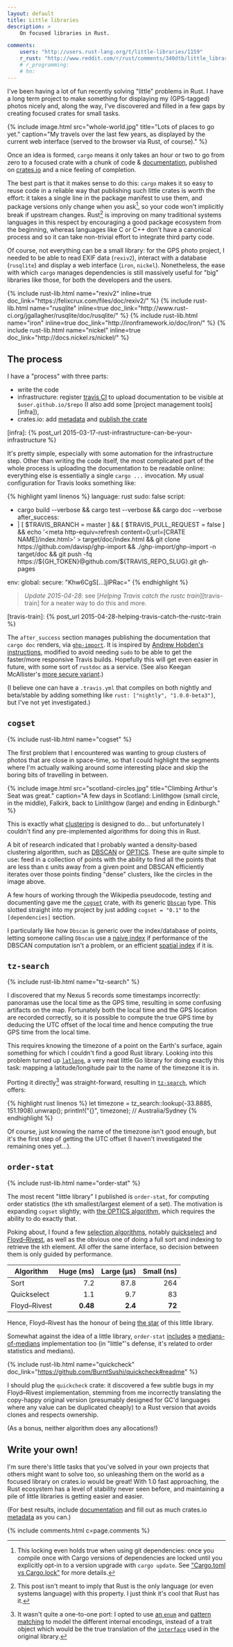 ```yaml
---
layout: default
title: Little libraries
description: >
    On focused libraries in Rust.

comments:
    users: "http://users.rust-lang.org/t/little-libraries/1159"
    r_rust: "http://www.reddit.com/r/rust/comments/340dtb/little_libraries/"
    # r_programming:
    # hn:
---
```


I've been having a lot of fun recently solving "little" problems in
Rust. I have a long term project to make something for displaying my
(GPS-tagged) photos nicely and, along the way, I've discovered and
filled in a few gaps by creating focused crates for small tasks.

{% include image.html src="whole-world.jpg" title="Lots of places to go yet." caption="My travels over the last few years, as displayed by the current web interface (served to the browser via Rust, of course)." %}


Once an idea is formed, `cargo` means it only takes an hour or two to go
from zero to a focused crate with a chunk of code &
[documentation][docdoc], published on [crates.io](http://crates.io)
and a nice feeling of completion.

[docdoc]: http://doc.rust-lang.org/book/documentation.html

The best part is that it makes sense to do this: `cargo` makes it so
easy to reuse code in a reliable way that publishing such little
crates is worth the effort: it takes a single line in the package
manifest to use them, and package versions only change when you
ask[^lock], so your code won't implicitly break if upstream changes.
Rust[^unique] is improving on many traditional systems languages in
this respect by encouraging a good package ecosystem from the
beginning, whereas languages like C or C++ don't have a canonical
process and so it can take non-trivial effort to integrate third party
code.

[^lock]: This locking even holds true when using git dependencies:
         once you compile once with Cargo versions of dependencies are
         locked until you explicitly opt-in to a version upgrade with
         `cargo update`. See
         ["Cargo.toml vs Cargo.lock"](http://doc.crates.io/guide.html#cargo.toml-vs-cargo.lock)
         for more details.

[^unique]: This post isn't meant to imply that Rust is the only
           language (or even systems language) with this property. I
           just think it's cool that Rust has it.

Of course, not everything can be a small library: for the GPS photo
project, I needed to be able to read EXIF data (`rexiv2`), interact
with a database (`rusqlite`) and display a web interface (`iron`,
`nickel`). Nonetheless, the ease with which `cargo` manages
dependencies is still massively useful for "big" libraries like those,
for both the developers and the users.

<div class="centered-libs">
{% include rust-lib.html name="rexiv2" inline=true doc_link="https://felixcrux.com/files/doc/rexiv2/" %}
{% include rust-lib.html name="rusqlite" inline=true doc_link="http://www.rust-ci.org/jgallagher/rusqlite/doc/rusqlite/" %}
{% include rust-lib.html name="iron" inline=true doc_link="http://ironframework.io/doc/iron/" %}
{% include rust-lib.html name="nickel" inline=true doc_link="http://docs.nickel.rs/nickel/" %}
</div>

## The process

I have a "process" with three parts:

- write the code
- infrastructure: register [travis CI](https://travis-ci.org) to
  upload documentation to be visible at `$user.github.io/$repo` (I
  also add some [project management tools][infra]),
- crates.io: add
  [metadata](http://doc.crates.io/manifest.html#package-metadata)
  and
  [publish the crate](http://doc.crates.io/crates-io.html#publishing-crates)

[infra]: {% post_url 2015-03-17-rust-infrastructure-can-be-your-infrastructure %}

It's pretty simple, especially with some automation for the
infrastructure step. Other than writing the code itself, the most
complicated part of the whole process is uploading the documentation
to be readable online: everything else is essentially a single `cargo
...` invocation. My usual configuration for Travis looks something
like:

{% highlight yaml linenos %}
language: rust
sudo: false
script:
  - cargo build --verbose && cargo test --verbose && cargo doc --verbose
after_success:
  - |
        [ $TRAVIS_BRANCH = master ] &&
        [ $TRAVIS_PULL_REQUEST = false ] &&
        echo '<meta http-equiv=refresh content=0;url=[CRATE NAME]/index.html>' > target/doc/index.html &&
        git clone https://github.com/davisp/ghp-import &&
        ./ghp-import/ghp-import -n target/doc &&
        git push -fq https://${GH_TOKEN}@github.com/${TRAVIS_REPO_SLUG}.git gh-pages

env:
  global:
    secure: "Khw6CgS[...]jlPRac="
{% endhighlight %}

> *Update 2015-04-28*: see
> [*Helping Travis catch the rustc train*][travis-train] for a neater
> way to do this and more.

[travis-train]: {% post_url 2015-04-28-helping-travis-catch-the-rustc-train %}

The `after_success` section manages publishing the documentation that
`cargo doc` renders, via
[`ghp-import`](https://github.com/davisp/ghp-import). It is inspired
by
[Andrew Hobden's instructions](http://www.hoverbear.org/2015/03/07/rust-travis-github-pages/),
modified to avoid needing `sudo` to be able to get the faster/more
responsive Travis builds. Hopefully this will get even easier in
future, with some sort of `rustdoc` as a service. (See also Keegan
McAllister's
[more secure variant](https://github.com/kmcallister/travis-doc-upload).)

(I believe one can have a `.travis.yml` that compiles on both nightly
and beta/stable by adding something like `rust:
["nightly", "1.0.0-beta3"]`, but I've not yet investigated.)

## `cogset`

{% include rust-lib.html name="cogset" %}

The first problem that I encountered was wanting to group clusters of
photos that are close in space-time, so that I could highlight the
segments where I'm actually walking around some interesting place and
skip the boring bits of travelling in between.

{% include image.html src="scotland-circles.jpg" title="Climbing Arthur's Seat was great." caption="A few days in Scotland: Linlithgow (small circle, in the middle), Falkirk, back to Linlithgow (large) and ending in Edinburgh." %}

This is exactly what
[clustering](https://en.wikipedia.org/wiki/Cluster_analysis) is
designed to do... but unfortunately I couldn't find any
pre-implemented algorithms for doing this in Rust.

A bit of research indicated that I probably wanted a density-based
clustering algorithm, such as
[DBSCAN](https://en.wikipedia.org/wiki/DBSCAN) or
[OPTICS](https://en.wikipedia.org/wiki/OPTICS_algorithm). These are
quite simple to use: feed in a collection of points with the ability
to find all the points that are less than ε units away from a given
point and DBSCAN efficiently iterates over those points finding
"dense" clusters, like the circles in the image above.

A few hours of working through the Wikipedia pseudocode, testing
and documenting gave me the
[`cogset`](http://huonw.github.io/cogset/cogset/) crate, with its
generic
[`Dbscan`](http://huonw.github.io/cogset/cogset/struct.Dbscan.html)
type. This slotted straight into my project by just adding `cogset =
"0.1"` to the `[dependencies]` section.

I particularly like how `Dbscan` is generic over the index/database of
points, letting someone calling `Dbscan` use a
[naive index](http://huonw.github.io/cogset/cogset/struct.BruteScan.html)
if performance of the DBSCAN computation isn't a problem, or an
efficient
[spatial index](https://en.wikipedia.org/wiki/Spatial_database#Spatial_index)
if it is.

## `tz-search`

{% include rust-lib.html name="tz-search" %}

I discovered that my Nexus 5 records some timestamps incorrectly:
panoramas use the local time as the GPS time, resulting in some
confusing artifacts on the map. Fortunately both the local time and
the GPS location are recorded correctly, so it is possible to compute
the true GPS time by deducing the UTC offset of the local time and
hence computing the true GPS time from the local time.

This requires knowing the timezone of a point on the Earth's surface,
again something for which I couldn't find a good Rust library. Looking
into this problem turned up
[`latlong`](https://github.com/bradfitz/latlong), a very neat little
Go library for doing exactly this task: mapping a latitude/longitude
pair to the name of the timezone it is in.

Porting it directly[^pattern-matching] was straight-forward, resulting in
[`tz-search`](http://huonw.github.io/tz-search/tz_search/), which offers:

[^pattern-matching]: It wasn't quite a one-to-one port: I opted to use
                     [an `enum`][enum] and [pattern matching][pattern]
                     to model the different internal encodings,
                     instead of a trait object which would be the true
                     translation of the [`interface`][interface] used
                     in the original library.

[enum]: https://github.com/huonw/tz-search/blob/229617cd23dc413957c5b02d027c7ce4bb2be3d0/src/lib.rs#L120-L124
[pattern]: https://github.com/huonw/tz-search/blob/229617cd23dc413957c5b02d027c7ce4bb2be3d0/src/lib.rs#L260-L284
[interface]: https://github.com/bradfitz/latlong/blob/7d3ff04aa2b06b9db6947f7d99a4bb3cc66570bc/latlong.go#L157-L159

{% highlight rust linenos %}
let timezone = tz_search::lookup(-33.8885, 151.1908).unwrap();
println!("{}", timezone); // Australia/Sydney
{% endhighlight %}

Of course, just knowing the name of the timezone isn't good enough,
but it's the first step of getting the UTC offset (I haven't
investigated the remaining ones yet...).

## `order-stat`

{% include rust-lib.html name="order-stat" %}

The most recent "little library" I published is `order-stat`, for
computing order statistics (the `k`th smallest/largest element of a
set). The motivation is expanding `cogset` slightly, with
[the OPTICS algorithm](https://en.wikipedia.org/wiki/OPTICS_algorithm),
which requires the ability to do exactly that.

Poking about, I found a few
[selection algorithms](https://en.wikipedia.org/wiki/Selection_algorithm),
notably [quickselect](https://en.wikipedia.org/wiki/Quickselect) and
[Floyd–Rivest](https://en.wikipedia.org/wiki/Floyd–Rivest_algorithm),
as well as the obvious one of doing a full sort and indexing to
retrieve the `k`th element. All offer the same interface, so decision
between them is only guided by performance.


| Algorithm | Huge (ms) | Large (µs) | Small (ns) |
|---|---:|---:|---:|
| Sort | 7.2  | 87.8 | 264 |
| Quickselect | 1.1 | 9.7  | 83  |
| Floyd–Rivest | **0.48** | **2.4**  | **72** |

Hence, Floyd–Rivest has the honour of being
[the star](http://huonw.github.io/order-stat/order_stat/fn.kth.html)
of this little library.

Somewhat against the idea of a little library, `order-stat`
[includes](http://huonw.github.io/order-stat/order_stat/fn.median_of_medians.html)
a
[medians-of-medians](https://en.wikipedia.org/wiki/Median_of_medians)
implementation too (in "little"'s defense, it's related to order
statistics and medians).

{% include rust-lib.html name="quickcheck" doc_link="https://github.com/BurntSushi/quickcheck#readme" %}

I should plug the `quickcheck` crate: it discovered a few subtle bugs
in my Floyd–Rivest implementation, stemming from me incorrectly
translating the copy-happy original version (presumably designed for
GC'd languages where any value can be duplicated cheaply) to a Rust
version that avoids clones and respects ownership.

(As a bonus, neither algorithm does any allocations!)

## Write your own!

I'm sure there's little tasks that you've solved in your own projects
that others might want to solve too, so unleashing them on the world
as a focused library on crates.io would be great! With 1.0 fast
approaching, the Rust ecosystem has a level of stability never seen
before, and maintaining a pile of little libraries is getting easier
and easier.

(For best results, include [documentation][docdoc] and fill out as
much crates.io
[metadata](http://doc.crates.io/manifest.html#package-metadata) as you
can.)

{% include comments.html c=page.comments %}
